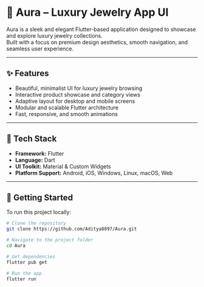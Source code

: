 # 💎 Aura – Luxury Jewelry App UI

Aura is a sleek and elegant Flutter-based application designed to showcase and explore luxury jewelry collections.  
Built with a focus on premium design aesthetics, smooth navigation, and seamless user experience.

---

## ✨ Features

- Beautiful, minimalist UI for luxury jewelry browsing  
- Interactive product showcase and category views  
- Adaptive layout for desktop and mobile screens  
- Modular and scalable Flutter architecture  
- Fast, responsive, and smooth animations  

---

## 🧠 Tech Stack

- **Framework:** Flutter  
- **Language:** Dart  
- **UI Toolkit:** Material & Custom Widgets  
- **Platform Support:** Android, iOS, Windows, Linux, macOS, Web  

---

## 🚀 Getting Started

To run this project locally:

```bash
# Clone the repository
git clone https://github.com/Aditya8897/Aura.git

# Navigate to the project folder
cd Aura

# Get dependencies
flutter pub get

# Run the app
flutter run
